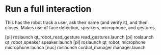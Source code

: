 # Run a full interaction

This has the robot track a user, ask their name (and verify it), and then closes. Makes use of face detection, speakers, microphone, and gestures.

[pi] roslaunch qt_robot_read_gesture read_gestures.launch
[pi] roslaunch qt_robot_speaker speaker.launch
[pi] roslaunch qt_robot_microphone microphone.launch
[nuc] roslaunch cordial_manager manager.launch